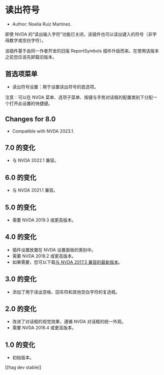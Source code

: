 # 读出符号 #

*	Author: Noelia Ruiz Martínez.

即使 NVDA 的“读出输入字符”功能已关闭，该插件也可以读出键入的符号（非字母数字或空白字符）。

该插件基于由同一作者开发的旧版 ReportSymbols 插件升级而来。在使用该版本之前您应该先卸载旧版本。

## 首选项菜单 ##
*	读出符号设置：用于设置读出符号的首选项。

注意：可以在 NVDA 菜单、选项子菜单、按键与手势对话框的配置类别下分配一个打开此设置的快捷键。

## Changes for 8.0
* Compatible with NVDA 2023.1.

## 7.0 的变化
* 与 NVDA 2022.1 兼容。

## 6.0 的变化
* 与 NVDA 2021.1 兼容。

## 5.0 的变化 ##
*	需要 NVDA 2019.3 或更高版本。

## 4.0 的变化 ##
* 插件设置放置在 NVDA 设置面板的类别中。
* 需要 NVDA 2018.2 或更高版本。
* 如果需要，您可以下载[与 NVDA 2017.3 兼容的最新版本][3]。

## 3.0 的变化 ##
* 添加了用于读出空格、回车符和其他空白字符的复选框。

## 2.0 的变化 ##
*	改进了对话框的视觉效果，遵循 NVDA 对话框的统一外观。
*	需要 NVDA 2016.4 或更高版本。

## 1.0 的变化 ##
*	初始版本。

[[!tag dev stable]]

[3]: https://www.nvaccess.org/addonStore/legacy?file=rsy-o

